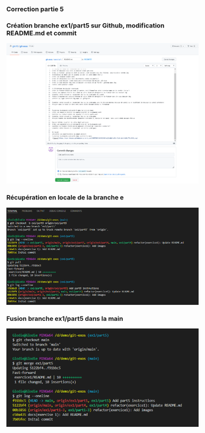 ### Correction partie 5

### Création branche ex1/part5 sur Github, modification README.md et commit
![image](./img/0.png)
### Récupération en locale de la branche e
![image](./img/1.png)
### Fusion branche ex1/part5 dans la main
![image](./img/2.png)